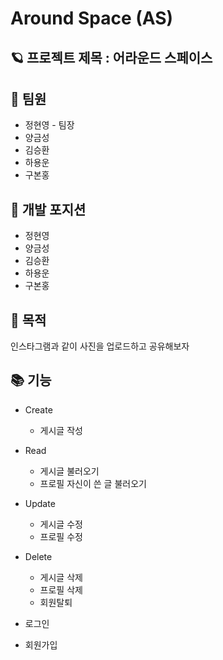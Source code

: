 # Around Space (AS)



## 🪐 프로젝트 제목 : 어라운드 스페이스



## 🤷 팀원

  * 정현영 - 팀장
  * 양금성
  * 김승환
  * 하용운
  * 구본홍


## 🐾 개발 포지션

  * 정현영
  * 양금성
  * 김승환
  * 하용운
  * 구본홍



## 🎯 목적 

  인스타그램과 같이 사진을 업로드하고 공유해보자



## 📚 기능

  * Create
     * 게시글 작성 
     
  * Read
     * 게시글 불러오기
     * 프로필 자신이 쓴 글 불러오기 
     
  * Update
     * 게시글 수정
     * 프로필 수정
     
  * Delete
     * 게시글 삭제 
     * 프로필 삭제
     * 회원탈퇴 
     
  * 로그인
  * 회원가입
